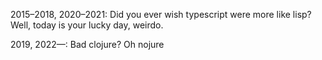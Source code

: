 2015–2018, 2020–2021: Did you ever wish typescript were more like lisp? Well, today is your lucky day, weirdo.

2019, 2022—: Bad clojure? Oh nojure
